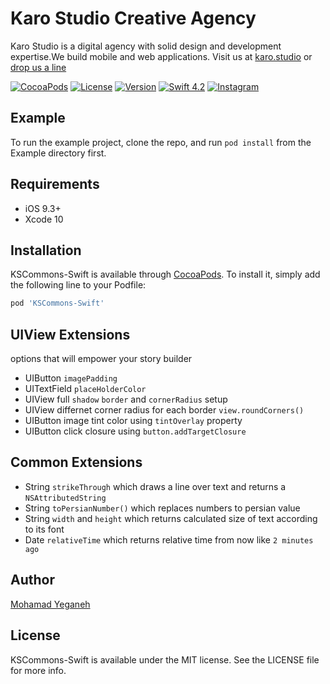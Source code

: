 # Karo Studio Creative Agency

Karo Studio is a digital agency with solid design and development expertise.We build mobile and web applications. Visit us at [karo.studio](https://karo.studio) or  [drop us a line](mailto:dev@karo.studio)

[![CocoaPods](https://img.shields.io/cocoapods/p/RAMAnimatedTabBarController.svg)](https://cocoapods.org/pods/KSCommons-Swift)
[![License](https://img.shields.io/badge/license-MIT-lightgrey.svg)](https://github.com/karostudio/KSCommons-Swift/blob/master/LICENSE)
[![Version](https://img.shields.io/cocoapods/v/KSCommons-Swift.svg?style=flat)](https://cocoapods.org/pods/KSCommons-Swift)
[![Swift 4.2](https://img.shields.io/badge/Swift-4.2-green.svg?style=flat)](https://developer.apple.com/swift/)
[![Instagram](https://img.shields.io/badge/Instagram-@KaroStudio-red.svg?style=flat)](https://www.instagram.com/karo.studio/)


## Example

To run the example project, clone the repo, and run `pod install` from the Example directory first.

## Requirements

- iOS 9.3+
- Xcode 10

## Installation

KSCommons-Swift is available through [CocoaPods](https://cocoapods.org). To install
it, simply add the following line to your Podfile:

```ruby
pod 'KSCommons-Swift'
```

## UIView Extensions
options that will empower your story builder

- UIButton `imagePadding`
- UITextField `placeHolderColor`
- UIView full `shadow`  `border` and  `cornerRadius` setup
- UIView differnet corner radius for each border `view.roundCorners()`
- UIButton image tint color using `tintOverlay` property
- UIButton click closure using `button.addTargetClosure`

## Common Extensions

- String `strikeThrough` which draws a line over text and returns a `NSAttributedString`
- String `toPersianNumber()` which replaces numbers to persian value
- String `width` and `height` which returns calculated size of text according to its font
- Date `relativeTime` which returns relative time from now like `2 minutes ago`


## Author

[Mohamad Yeganeh](https://github.com/mohamadyeganeh76)

## License

KSCommons-Swift is available under the MIT license. See the LICENSE file for more info.

